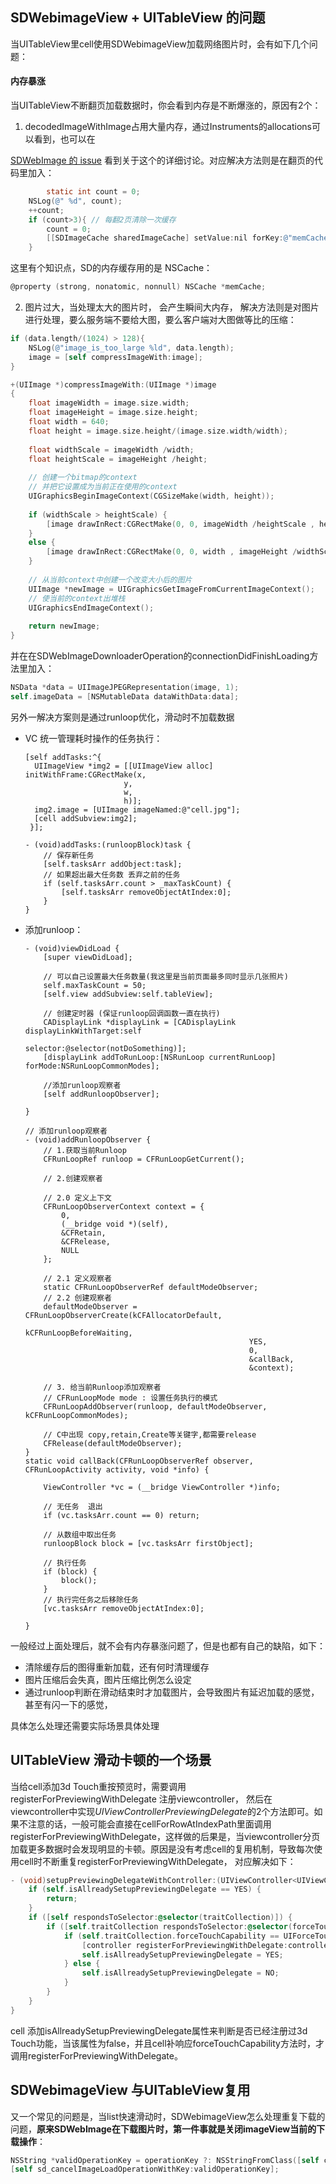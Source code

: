 

## SDWebimageView + UITableView 的问题

当UITableView里cell使用SDWebimageView加载网络图片时，会有如下几个问题：

#### 内存暴涨

 当UITableView不断翻页加载数据时，你会看到内存是不断爆涨的，原因有2个：

1. decodedImageWithImage占用大量内存，通过Instruments的allocations可以看到，也可以在

[SDWebImage 的 issue](https://github.com/SDWebImage/SDWebImage/issues/538) 看到关于这个的详细讨论。对应解决方法则是在翻页的代码里加入：

```objective-c
		static int count = 0;
    NSLog(@" %d", count);
    ++count;
    if (count>3){ // 每翻2页清除一次缓存
        count = 0;
        [[SDImageCache sharedImageCache] setValue:nil forKey:@"memCache"];
    }
```

这里有个知识点，SD的内存缓存用的是 NSCache：

```objective-c
@property (strong, nonatomic, nonnull) NSCache *memCache;
```

2. 图片过大，当处理太大的图片时， 会产生瞬间大内存， 解决方法则是对图片进行处理，要么服务端不要给大图，要么客户端对大图做等比的压缩：

```objective-c
if (data.length/(1024) > 128){
	NSLog(@"image_is_too_large %ld", data.length);
	image = [self compressImageWith:image];
}
```

```objective-c
+(UIImage *)compressImageWith:(UIImage *)image
{
    float imageWidth = image.size.width;
    float imageHeight = image.size.height;
    float width = 640;
    float height = image.size.height/(image.size.width/width);
    
    float widthScale = imageWidth /width;
    float heightScale = imageHeight /height;
    
    // 创建一个bitmap的context
    // 并把它设置成为当前正在使用的context
    UIGraphicsBeginImageContext(CGSizeMake(width, height));
    
    if (widthScale > heightScale) {
        [image drawInRect:CGRectMake(0, 0, imageWidth /heightScale , height)];
    }
    else {
        [image drawInRect:CGRectMake(0, 0, width , imageHeight /widthScale)];
    }
    
    // 从当前context中创建一个改变大小后的图片
    UIImage *newImage = UIGraphicsGetImageFromCurrentImageContext();
    // 使当前的context出堆栈
    UIGraphicsEndImageContext();
    
    return newImage;
}
```

并在在SDWebImageDownloaderOperation的connectionDidFinishLoading方法里加入：

```objective-c
NSData *data = UIImageJPEGRepresentation(image, 1);
self.imageData = [NSMutableData dataWithData:data];
```

另外一解决方案则是通过runloop优化，滑动时不加载数据

* VC 统一管理耗时操作的任务执行：

  ```
  [self addTasks:^{
    UIImageView *img2 = [[UIImageView alloc] initWithFrame:CGRectMake(x,
                        y,
                        w,
                        h)];
    img2.image = [UIImage imageNamed:@"cell.jpg"];
    [cell addSubview:img2];
   }];
  ```

  ```
  - (void)addTasks:(runloopBlock)task {
      // 保存新任务
      [self.tasksArr addObject:task];
      // 如果超出最大任务数 丢弃之前的任务
      if (self.tasksArr.count > _maxTaskCount) {
          [self.tasksArr removeObjectAtIndex:0];
      }
  }
  ```

* 添加runloop：

  ```
  - (void)viewDidLoad {
      [super viewDidLoad];
      
      // 可以自己设置最大任务数量(我这里是当前页面最多同时显示几张照片)
      self.maxTaskCount = 50;
      [self.view addSubview:self.tableView];
      
      // 创建定时器 (保证runloop回调函数一直在执行)
      CADisplayLink *displayLink = [CADisplayLink displayLinkWithTarget:self
  																	selector:@selector(notDoSomething)];
      [displayLink addToRunLoop:[NSRunLoop currentRunLoop] forMode:NSRunLoopCommonModes];
  
      //添加runloop观察者
      [self addRunloopObserver];
  
  }
  ```

  ```
  // 添加runloop观察者
  - (void)addRunloopObserver {
      // 1.获取当前Runloop
      CFRunLoopRef runloop = CFRunLoopGetCurrent();
      
      // 2.创建观察者
      
      // 2.0 定义上下文
      CFRunLoopObserverContext context = {
          0,
          (__bridge void *)(self),
          &CFRetain,
          &CFRelease,
          NULL
      };
      
      // 2.1 定义观察者
      static CFRunLoopObserverRef defaultModeObserver;
      // 2.2 创建观察者
      defaultModeObserver = CFRunLoopObserverCreate(kCFAllocatorDefault,
                                                    kCFRunLoopBeforeWaiting,
                                                    YES,
                                                    0,
                                                    &callBack, 
                                                    &context);
     
      // 3. 给当前Runloop添加观察者
      // CFRunLoopMode mode : 设置任务执行的模式
      CFRunLoopAddObserver(runloop, defaultModeObserver, kCFRunLoopCommonModes);
      
      // C中出现 copy,retain,Create等关键字,都需要release
      CFRelease(defaultModeObserver);
  }
  static void callBack(CFRunLoopObserverRef observer, CFRunLoopActivity activity, void *info) {
      
      ViewController *vc = (__bridge ViewController *)info;
      
      // 无任务  退出
      if (vc.tasksArr.count == 0) return;
      
      // 从数组中取出任务
      runloopBlock block = [vc.tasksArr firstObject];
      
      // 执行任务
      if (block) {
          block();
      }
      // 执行完任务之后移除任务
      [vc.tasksArr removeObjectAtIndex:0];
      
  }
  ```

一般经过上面处理后，就不会有内存暴涨问题了，但是也都有自己的缺陷，如下：

* 清除缓存后的图得重新加载，还有何时清理缓存
* 图片压缩后会失真，图片压缩比例怎么设定
* 通过runloop判断在滑动结束时才加载图片，会导致图片有延迟加载的感觉，甚至有闪一下的感觉，

具体怎么处理还需要实际场景具体处理

## UITableView 滑动卡顿的一个场景

当给cell添加3d Touch重按预览时，需要调用 registerForPreviewingWithDelegate 注册viewcontroller， 然后在 viewcontroller中实现*UIViewControllerPreviewingDelegate*的2个方法即可。如果不注意的话，一般可能会直接在cellForRowAtIndexPath里面调用 registerForPreviewingWithDelegate，这样做的后果是，当viewcontroller分页加载更多数据时会发现明显的卡顿。原因是没有考虑cell的复用机制，导致每次使用cell时不断重复registerForPreviewingWithDelegate， 对应解决如下：

```objective-c
- (void)setupPreviewingDelegateWithController:(UIViewController<UIViewControllerPreviewingDelegate> *)controller {
    if (self.isAllreadySetupPreviewingDelegate == YES) {
        return;
    }
    if ([self respondsToSelector:@selector(traitCollection)]) {
        if ([self.traitCollection respondsToSelector:@selector(forceTouchCapability)]) {
            if (self.traitCollection.forceTouchCapability == UIForceTouchCapabilityAvailable) {
                [controller registerForPreviewingWithDelegate:controller sourceView:self];
                self.isAllreadySetupPreviewingDelegate = YES;
            } else {
                self.isAllreadySetupPreviewingDelegate = NO;
            }
        }
    }
}
```

cell 添加isAllreadySetupPreviewingDelegate属性来判断是否已经注册过3d Touch功能，当该属性为false，并且cell补响应forceTouchCapability方法时，才调用registerForPreviewingWithDelegate。

## SDWebimageView 与UITableView复用

又一个常见的问题是，当list快速滑动时，SDWebimageView怎么处理重复下载的问题，**原来SDWebImage在下载图片时，第一件事就是关闭imageView当前的下载操作**：

```objective-c
NSString *validOperationKey = operationKey ?: NSStringFromClass([self class]);
[self sd_cancelImageLoadOperationWithKey:validOperationKey];
```

